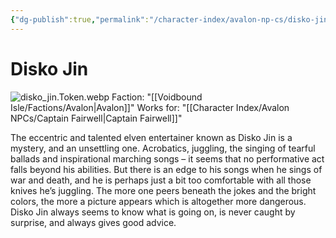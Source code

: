 ```yaml
---
{"dg-publish":true,"permalink":"/character-index/avalon-np-cs/disko-jin/","title":"Disko Jin","tags":["Avalon","NPC"],"created":"2025-05-30T19:47:50.000-05:00"}
---
```


# Disko Jin
![disko_jin.Token.webp](/img/user/Voidbound%20token%20images/disko_jin.Token.webp)
Faction: "[[Voidbound Isle/Factions/Avalon\|Avalon]]"
Works for: "[[Character Index/Avalon NPCs/Captain Fairwell\|Captain Fairwell]]"

The eccentric and talented elven entertainer known as Disko Jin is a mystery, and an unsettling one. Acrobatics, juggling, the singing of tearful ballads and inspirational marching songs – it seems that no performative act falls beyond his abilities. But there is an edge to his songs when he sings of war and death, and he is perhaps just a bit too comfortable with all those knives he’s juggling. The more one peers beneath the jokes and the bright colors, the more a picture appears which is altogether more dangerous. Disko Jin always seems to know what is going on, is never caught by surprise, and always gives good advice.
